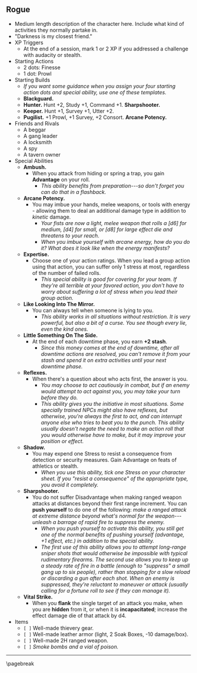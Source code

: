 ## Rogue

- Medium length description of the character here. Include what kind of activities they normally partake in.
- "Darkness is my closest friend."
- XP Triggers
    - At the end of a session, mark 1 or 2 XP if you addressed a challenge with audacity or stealth.
- Starting Actions
    - 2 dots: Finesse
    - 1 dot: Prowl
- Starting Builds
    - *If you want some guidance when you assign your four starting action dots and special ability, use one of these templates.*
    - **Blackguard.**
    - **Hunter.** Hunt +2, Study +1, Command +1. **Sharpshooter.**
    - **Keeper.** Hunt +1, Survey +1, Utter +2.
    - **Pugilist.** +1 Prowl, +1 Survey, +2 Consort. **Arcane Potency.**
- Friends and Rivals
    - A beggar
    - A gang leader
    - A locksmith
    - A spy
    - A tavern owner
- Special Abilities
    - **Ambush.**
        - When you attack from hiding or spring a trap, you gain **Advantage** on your roll.
            - *This ability benefits from preparation---so don't forget you can do that in a flashback.*
    - **Arcane Potency.**
        - You may imbue your hands, melee weapons, or tools with energy - allowing them to deal an additional damage type in addition to *kinetic* damage.
            - *Your fists are now a light, melee weapon that rolls a [d6] for medium, [d4] for small, or [d8] for large effect die and threatens to your reach.*
            - *When you imbue yourself with arcane energy, how do you do it? What does it look like when the energy manifests?*
    - **Expertise.**
        - Choose one of your action ratings. When you lead a group action using that action, you can suffer only 1 stress at most, regardless of the number of failed rolls.
            - *This special ability is good for covering for your team. If they're all terrible at your favored action, you don't have to worry about suffering a lot of stress when you lead their group action.*
    - **Like Looking Into The Mirror.**
        - You can always tell when someone is lying to you.
            - *This ability works in all situations without restriction. It is very powerful, but also a bit of a curse. You see though every lie, even the kind ones.*
    - **Little Something On The Side.**
        - At the end of each downtime phase, you earn **+2 stash**.
            - *Since this money comes at the end of downtime, after all downtime actions are resolved, you can't remove it from your stash and spend it on extra activities until your next downtime phase.*
    - **Reflexes.**
        - When there's a question about who acts first, the answer is you.
            - *You may choose to act cautiously in combat, but if an enemy would attempt to act against you, you may take your turn before they do.*
            - *This ability gives you the initiative in most situations. Some specially trained NPCs might also have reflexes, but otherwise, you're always the first to act, and can interrupt anyone else who tries to beat you to the punch. This ability usually doesn't negate the need to make an action roll that you would otherwise have to make, but it may improve your position or effect.*
    - **Shadow.**
        - You may expend one Stress to resist a consequence from detection or security measures. Gain Advantage on feats of athletics or stealth.
            - *When you use this ability, tick one Stress on your character sheet. If you "resist a consequence" of the appropriate type, you avoid it completely.*
    - **Sharpshooter.**
        - You do not suffer Disadvantage when making ranged weapon attacks at distances beyond their first range increment. You can **push yourself** to do one of the following: *make a ranged attack at extreme distance beyond what's normal for the weapon---unleash a barrage of rapid fire to suppress the enemy.*
            - *When you push yourself to activate this ability, you still get one of the normal benefits of pushing yourself (advantage, +1 effect, etc.) in addition to the special ability.*
            - *The first use of this ability allows you to attempt long-range sniper shots that would otherwise be impossible with typical rudimentary firearms. The second use allows you to keep up a steady rate of fire in a battle (enough to "suppress" a small gang up to six people), rather than stopping for a slow reload or discarding a gun after each shot. When an enemy is suppressed, they're reluctant to maneuver or attack (usually calling for a fortune roll to see if they can manage it).*
    - **Vital Strike.**
        - When you **flank** the single target of an attack you make, when you are **hidden** from it, or when it is **incapacitated**; increase the effect damage die of that attack by d4.
- Items
    - `[ ]` Well-made thievery gear.
    - `[ ]` Well-made leather armor (light, 2 Soak Boxes, -10 damage/box).
    - `[ ]` Well-made 2H ranged weapon.
    - `[ ]` *Smoke bombs and a vial of poison.*

* * * * * * * * * * * * * * * * * * * * * * * * * * * * * * * * * * * * * * * *

\pagebreak
